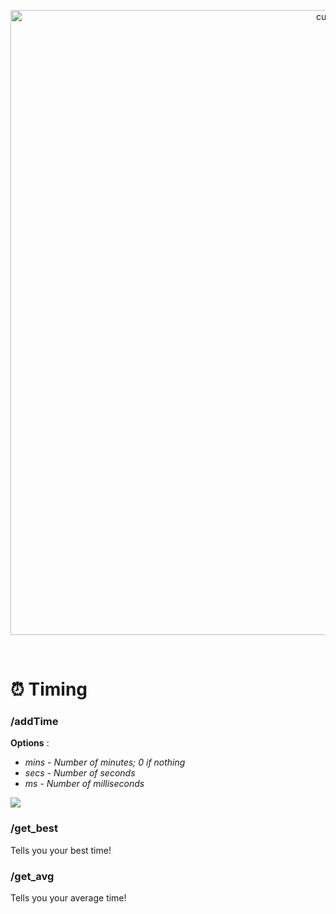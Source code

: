<p align="center">
  <img width="1000" src="https://cdn.discordapp.com/attachments/812010489248088088/878341674269548554/cfop.png" alt="cubot">
</p>
<br> 

# ⏰ Timing 

### /addTime
__Options__ : 
* *mins - Number of minutes; 0 if nothing* 
* *secs - Number of seconds*
* *ms - Number of milliseconds*

<img src= "https://cdn.discordapp.com/attachments/812010489248088088/878897869078294589/Discord_i1qmzgIgvy.png">  

### /get_best
Tells you your best time!

### /get_avg
Tells you your average time!
